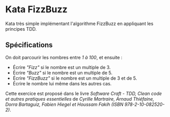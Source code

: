 # Kata FizzBuzz

Kata très simple implémentant l'algorithme FizzBuzz en appliquant les principes TDD.

## Spécifications

On doit parcourir les nombres entre *1 à 100*, et ensuite :

- Écrire *"Fizz"* si le nombre est un multiple de 3.
- Écrire *"Buzz"* si le nombre est un multiple de 5.
- Écrire *"FizzBuzz"* si le nombre est un multiple de 3 et de 5.
- Écrire le nombre lui même dans les autres cas.

Cette exercice est proposé dans le livre *Software Craft - TDD, Clean code et autres pratiques essentielles* de *Cyrille Martraire, Arnaud Thiéfaine, Dorra Bartaguiz, Fabien Hiegel et Houssam Fakih (ISBN 978-2-10-082520-2)*.
